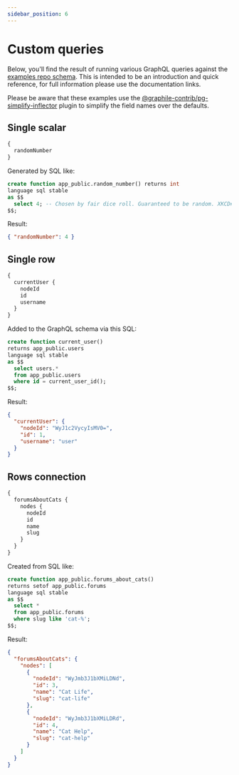 ```yaml
---
sidebar_position: 6
---
```


# Custom queries

Below, you'll find the result of running various GraphQL queries against the
[examples repo schema](https://github.com/graphile/examples/tree/master/db).
This is intended to be an introduction and quick reference, for full information
please use the documentation links.

Please be aware that these examples use the
[@graphile-contrib/pg-simplify-inflector](https://github.com/graphile-contrib/pg-simplify-inflector)
plugin to simplify the field names over the defaults.

## Single scalar

```graphql
{
  randomNumber
}
```

Generated by SQL like:

```sql
create function app_public.random_number() returns int
language sql stable
as $$
  select 4; -- Chosen by fair dice roll. Guaranteed to be random. XKCD#221
$$;
```

Result:

```json
{ "randomNumber": 4 }
```

## Single row

```graphql
{
  currentUser {
    nodeId
    id
    username
  }
}
```

Added to the GraphQL schema via this SQL:

```sql
create function current_user()
returns app_public.users
language sql stable
as $$
  select users.*
  from app_public.users
  where id = current_user_id();
$$;
```

Result:

```json
{
  "currentUser": {
    "nodeId": "WyJ1c2VycyIsMV0=",
    "id": 1,
    "username": "user"
  }
}
```

## Rows connection

```graphql
{
  forumsAboutCats {
    nodes {
      nodeId
      id
      name
      slug
    }
  }
}
```

Created from SQL like:

```sql
create function app_public.forums_about_cats()
returns setof app_public.forums
language sql stable
as $$
  select *
  from app_public.forums
  where slug like 'cat-%';
$$;
```

Result:

```json
{
  "forumsAboutCats": {
    "nodes": [
      {
        "nodeId": "WyJmb3J1bXMiLDNd",
        "id": 3,
        "name": "Cat Life",
        "slug": "cat-life"
      },
      {
        "nodeId": "WyJmb3J1bXMiLDRd",
        "id": 4,
        "name": "Cat Help",
        "slug": "cat-help"
      }
    ]
  }
}
```
